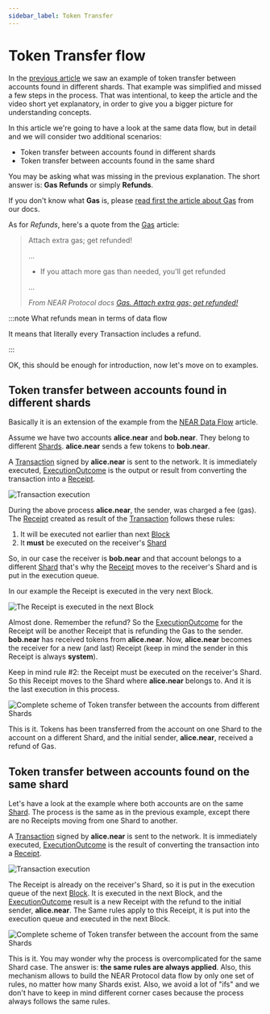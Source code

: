 ```yaml
---
sidebar_label: Token Transfer
---
```


# Token Transfer flow

In the [previous article](near-data-flow.md) we saw an example of token transfer between accounts found in different shards. That example was simplified and missed a few steps in the process. That was intentional, to keep the article and the video short yet explanatory, in order to give you a bigger picture for understanding concepts.

In this article we're going to have a look at the same data flow, but in detail and we will consider two additional scenarios:

- Token transfer between accounts found in different shards
- Token transfer between accounts found in the same shard

You may be asking what was missing in the previous explanation. The short answer is: **Gas Refunds** or simply **Refunds**.

If you don't know what **Gas** is, please [read first the article about Gas](https://docs.near.org/concepts/basics/transactions/gas) from our docs.

As for *Refunds*, here's a quote from the [Gas](https://docs.near.org/concepts/basics/transactions/gas) article:

> Attach extra gas; get refunded!
> 
> ...
> 
> - If you attach more gas than needed, you'll get refunded
> 
> ...
> 
> *From NEAR Protocol docs [Gas. Attach extra gas; get refunded!](https://docs.near.org/concepts/basics/transactions/gas#attach-extra-gas-get-refunded)*


:::note What refunds mean in terms of data flow

It means that literally every Transaction includes a refund.

:::

OK, this should be enough for introduction, now let's move on to examples.


## Token transfer between accounts found in different shards

Basically it is an extension of the example from the [NEAR Data Flow](near-data-flow.md) article.

Assume we have two accounts **alice.near** and **bob.near**. They belong to different [Shards](https://near-indexers.io/docs/data-flow-and-structures/structures/shard). **alice.near** sends a few tokens to **bob.near**.

A [Transaction](https://near-indexers.io/docs/data-flow-and-structures/structures/transaction) signed by **alice.near** is sent to the network. It is immediately executed, [ExecutionOutcome](https://near-indexers.io/docs/data-flow-and-structures/structures/execution_outcome) is the output or result from converting the transaction into a [Receipt](https://near-indexers.io/docs/data-flow-and-structures/structures/receipt).

![Transaction execution](/docs/flow/03-tx-outcome-receipt.png)

During the above process **alice.near**, the sender, was charged a fee (gas). The [Receipt](https://near-indexers.io/docs/data-flow-and-structures/structures/receipt) created as result of the [Transaction](https://near-indexers.io/docs/data-flow-and-structures/structures/transaction) follows these rules:

1. It will be executed not earlier than next [Block](https://near-indexers.io/docs/data-flow-and-structures/structures/block)
2. It **must** be executed on the receiver's [Shard](https://near-indexers.io/docs/data-flow-and-structures/structures/shard)

So, in our case the receiver is **bob.near** and that account belongs to a different [Shard](https://near-indexers.io/docs/data-flow-and-structures/structures/shard) that's why the [Receipt](https://near-indexers.io/docs/data-flow-and-structures/structures/receipt) moves to the receiver's Shard and is put in the execution queue.

In our example the Receipt is executed in the very next Block.

![The Receipt is executed in the next Block](/docs/flow/04-send-nears-flow.png)

Almost done. Remember the refund? So the [ExecutionOutcome](https://near-indexers.io/docs/data-flow-and-structures/structures/execution_outcome) for the Receipt will be another Receipt that is refunding the Gas to the sender. **bob.near** has received tokens from **alice.near**. Now, **alice.near** becomes the receiver for a new (and last) Receipt (keep in mind the sender in this Receipt is always **system**).

Keep in mind rule #2: the Receipt must be executed on the receiver's Shard. So this Receipt moves to the Shard where **alice.near** belongs to. And it is the last execution in this process.

![Complete scheme of Token transfer between the accounts from different Shards](/docs/flow-token-transfer/01-diff-shards-complete.png)

This is it. Tokens has been transferred from the account on one Shard to the account on a different Shard, and the initial sender, **alice.near**, received a refund of Gas.


## Token transfer between accounts found on the same shard

Let's have a look at the example where both accounts are on the same [Shard](https://near-indexers.io/docs/data-flow-and-structures/structures/shard). The process is the same as in the previous example, except there are no Receipts moving from one Shard to another.

A [Transaction](https://near-indexers.io/docs/data-flow-and-structures/structures/transaction) signed by **alice.near** is sent to the network. It is immediately executed, [ExecutionOutcome](https://near-indexers.io/docs/data-flow-and-structures/structures/execution_outcome) is the result of converting the transaction into a [Receipt](https://near-indexers.io/docs/data-flow-and-structures/structures/receipt).

![Transaction execution](/docs/flow/03-tx-outcome-receipt.png)

The Receipt is already on the receiver's Shard, so it is put in the execution queue of the next [Block](https://near-indexers.io/docs/data-flow-and-structures/structures/block). It is executed in the next Block, and the [ExecutionOutcome](https://near-indexers.io/docs/data-flow-and-structures/structures/execution_outcome) result is a new Receipt with the refund to the initial sender, **alice.near**. The Same rules apply to this Receipt, it is put into the execution queue and executed in the next Block.

![Complete scheme of Token transfer between the account from the same Shards](/docs/flow-token-transfer/02-same-shard-complete.png)

This is it. You may wonder why the process is overcomplicated for the same Shard case. The answer is: **the same rules are always applied**. Also, this mechanism allows to build the NEAR Protocol data flow by only one set of rules, no matter how many Shards exist. Also, we avoid a lot of "ifs" and we don't have to keep in mind different corner cases because the process always follows the same rules.

